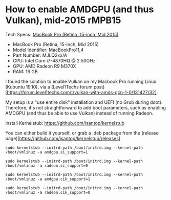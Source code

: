 # How to enable AMDGPU (and thus Vulkan), mid-2015 rMPB15

Tech Specs: [MacBook Pro (Retina, 15-inch, Mid 2015)](https://support.apple.com/kb/SP719)
* MacBook Pro (Retina, 15-inch, Mid 2015)
* Model Identifier: MacBookPro11,4
* Part Number: MJLQ2xx/A
* CPU: Intel Core i7-4870HQ @ 2.50GHz
* GPU: AMD Radeon R9 M370X
* RAM: 16 GB


I found the solution to enable Vulkan on my Macbook Pro running Linux (Kubuntu 19.10), via a (Level1Techs forum post)[https://forum.level1techs.com/t/vulkan-with-amds-gcn-1-0/131427/32].

My setup is a "use entire disk" installation and UEFI (no Grub during doot). Therefore, it's not straightforward to add boot parameters, such as enabling AMDGPU (and thus be able to use Vulkan) instead of running Radeon.


Install Kernelstub: https://github.com/isantop/kernelstub

  You can either build it yourself, or grab a .deb package from the (release page)[https://github.com/isantop/kernelstub/releases]





`sudo kernelstub --initrd-path /boot/initrd.img --kernel-path /boot/vmlinuz -a amdgpu.si_support=1`

`sudo kernelstub --initrd-path /boot/initrd.img --kernel-path /boot/vmlinuz -a radeon.si_support=0`

`sudo kernelstub --initrd-path /boot/initrd.img --kernel-path /boot/vmlinuz -a amdgpu.cik_support=1`

`sudo kernelstub --initrd-path /boot/initrd.img --kernel-path /boot/vmlinuz -a radeon.cik_support=0`
